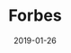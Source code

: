 ---
layout: site
title: "Forbes"
date: 2019-01-26
categories: [communication]
version: 5.2.0
major: 5
minor: 2
patch: 0
slug: forbes
link: https://www.forbes.com/sites/karstenstrauss/2019/01/22/the-most-sustainable-companies-in-2019
submitter: ArjunBollam
permalink: /sites/:slug
---
